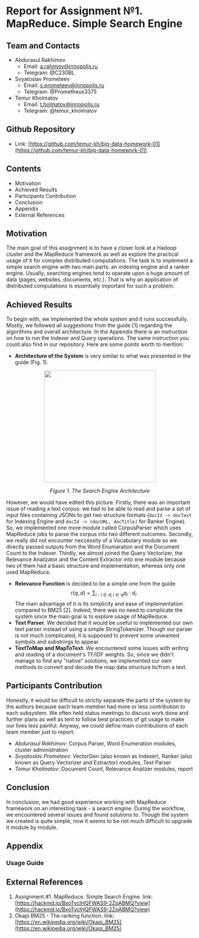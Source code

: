 ﻿# Report for Assignment №1. MapReduce. Simple Search Engine
## Team and Contacts
- Abdurasul Rakhimov
	- Email: a.rahimov@innopolis.ru
	- Telegram: @C230BL
- Svyatoslav Prometeev
	- Email: s.prometeev@innopolis.ru
	- Telegram: @Prometheus3375
- Temur Kholmatov
	- Email: t.holmatov@innopolis.ru
	- Telegram: @temur_kholmatov
## Github Repository
- Link: [https://github.com/temur-kh/big-data-homework-01](https://github.com/temur-kh/big-data-homework-01)
## Contents
- Motivation
- Achieved Results
- Participants Contribution
- Conclusion
- Appendix
- External References
## Motivation
The main goal of this assignment is to have a closer look at a Hadoop cluster and the MapReduce framework as well as explore the practical usage of it for complex distributed computations. The task is to implement a simple search engine with two main parts: an indexing engine and a ranker engine. Usually, searching engines tend to operate upon a huge amount of data (pages, websites, documents, etc.). That is why an application of distributed computations is essentially important for such a problem.
## Achieved Results
To begin with, we implemented the whole system and it runs successfully. Mostly, we followed all suggestions from the guide [1] regarding the algorithms and overall architecture. In the Appendix there is an instruction on how to run the Indexer and Query operations. The same instruction you could also find in our repository. Here are some points worth to mention:
- **Architecture of the System** is very similar to what was presented in the guide (Fig. 1). 

<p align="center">
<img src="https://www.dropbox.com/s/wo2b6amni66djzj/Search%20Engine%20with%20MapReduce.png?dl=1" width="300" />
</p>

<p align="center"><i>Figure 1. The Search Engine Architecture</i></p>

However, we would have edited this picture. Firstly, there was an important issue of reading a text corpus: we had to be able to read and parse a set of input files containing JSONs to get two structure formats (`docId -> docText` for Indexing Engine and `docId -> (docURL, docTitle)` for Ranker Engine). So, we implemented one more module called CorpusParser which uses MapReduce jobs to parse the corpus into two different outcomes. Secondly, we really did not encounter neccessity of a Vocabulary module so we directly passed outputs from the Word Enumaration and the Document Count to the Indexer. Thirdly, we almost joined the Query Vectorizer, the Relevance Analizator and the Content Extractor into one module because two of them had a basic structure and implementation, whereas only one used MapReduce.
- **Relevance Function** is decided to be a simple one from the guide $$
r(q,d) = \sum_{i: i\in d, i\in q} q_i \cdot d_i.$$ The main advantage of it is its simplicity and ease of implementation compared to BM25 [2]. Indeed, there was no need to complicate the system since the main goal is to explore usage of MapReduce.
- **Text Parser**. We decided that it would be useful to implemented our own text parser instead of using a simple StringTokenizer. Though our parser is not much complicated, it is supposed to prevent some unwanted symbols and substrings to appear.
- **TextToMap and MapToText**. We encountered some issues with writing and reading of a document's TF/IDF weights. So, since we didn't manage to find any "native" solutions, we implemented our own methods to convert and decode the map data structure to/from a text.
## Participants Contribution
Honestly, it would be difficult to strictly separate the parts of the system by the authors because each team member had more or less contribution to each subsystem. We often held status meetings to discuss work done and further plans as well as tent to follow best practices of git usage to make our lives less painful. Anyway, we could define main contributions of each team member just to report:

- *Abdurasul Rakhimov*: Corpus Parser, Word Enumeration modules, cluster administration
- *Svyatoslav Prometeev*: VectorGen (also known as Indexer), Ranker (also known as Query Vectorizer and Extractor) modules, Text Parser
- *Temur Kholmatov*:  Document Count, Relevance Analizer modules, report
## Conclusion
In conclusion, we had good experience working with MapReduce framework on an interesting task - a search engine. During the workflow, we encountered several issues and found solutions to. Though the system we created is quite simple, now it seems to be not much difficult to upgrade it module by module.
## Appendix
### Usage Guide
## External References
1. Assignment #1. MapReduce. Simple Search Engine. link: [https://hackmd.io/BxoTvclHQFWAS9-2ZpABMQ?view](https://hackmd.io/BxoTvclHQFWAS9-2ZpABMQ?view)
2. Okapi BM25 - The ranking function. link: [https://en.wikipedia.org/wiki/Okapi_BM25](https://en.wikipedia.org/wiki/Okapi_BM25)
